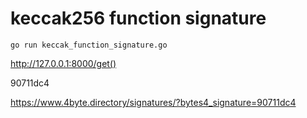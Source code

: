 # keccak256 function signature

```
go run keccak_function_signature.go
```
http://127.0.0.1:8000/get()

90711dc4

https://www.4byte.directory/signatures/?bytes4_signature=90711dc4